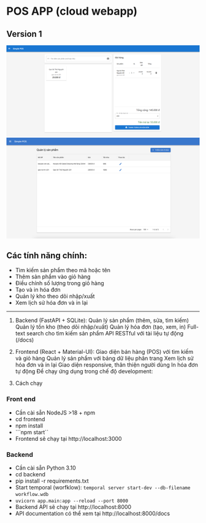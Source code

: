# POS APP (cloud webapp)

## Version 1
![Menu](frontend/public/screenshots/main-pos-screen.png)
![Giao diện chính](frontend/public/screenshots/product-screen.png)

## Các tính năng chính:

- Tìm kiếm sản phẩm theo mã hoặc tên
- Thêm sản phẩm vào giỏ hàng
- Điều chỉnh số lượng trong giỏ hàng
- Tạo và in hóa đơn
- Quản lý kho theo dõi nhập/xuất
- Xem lịch sử hóa đơn và in lại
---
1. Backend (FastAPI + SQLite):
Quản lý sản phẩm (thêm, sửa, tìm kiếm)
Quản lý tồn kho (theo dõi nhập/xuất)
Quản lý hóa đơn (tạo, xem, in)
Full-text search cho tìm kiếm sản phẩm
API RESTful với tài liệu tự động (/docs)
2. Frontend (React + Material-UI):
Giao diện bán hàng (POS) với tìm kiếm và giỏ hàng
Quản lý sản phẩm với bảng dữ liệu phân trang
Xem lịch sử hóa đơn và in lại
Giao diện responsive, thân thiện người dùng
In hóa đơn tự động
Để chạy ứng dụng trong chế độ development:

3. Cách chạy
### Front end
- Cần cài sẵn NodeJS >18 + npm
- cd frontend
- npm install 
- ```npm start``
- Frontend sẽ chạy tại http://localhost:3000

### Backend
- Cần cài sẵn Python 3.10
- cd backend
- pip install -r requirements.txt
- Start temporal (worfklow): ```temporal server start-dev --db-filename workflow.wdb```
- ```uvicorn app.main:app --reload --port 8000```
- Backend API sẽ chạy tại http://localhost:8000
- API documentation có thể xem tại http://localhost:8000/docs

